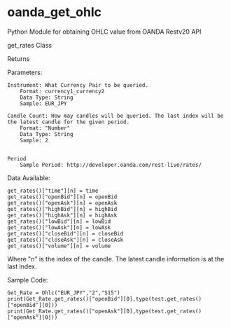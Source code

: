 # oanda_get_ohlc
Python Module for obtaining OHLC value from OANDA Restv20 API

get_rates Class

Returns 

Parameters:
	
	Instrument: What Currency Pair to be queried.
		Format: currency1_currency2
		Data Type: String
		Sample: EUR_JPY

	Candle Count: How may candles will be queried. The last index will be the latest candle for the given period.
		Format: "Number"
		Data Type: String
		Sample: 2


	Period
		Sample Period: http://developer.oanda.com/rest-live/rates/


Data Available:

	get_rates()["time"][n] = time
	get_rates()["openBid"][n] = openBid
	get_rates()["openAsk"][n] = openAsk
	get_rates()["highBid"][n] = highBid
	get_rates()["highAsk"][n] = highAsk
	get_rates()["lowBid"][n] = lowBid
	get_rates()["lowAsk"][n] = lowAsk
	get_rates()["closeBid"][n] = closeBid
	get_rates()["closeAsk"][n] = closeAsk
	get_rates()["volume"][n] = volume

Where "n" is the index of the candle. The latest candle information is at the last index.


Sample Code:

	Get_Rate = Ohlc("EUR_JPY","2","S15")
	print(Get_Rate.get_rates()["openBid"][0],type(test.get_rates()["openBid"][0]))
	print(Get_Rate.get_rates()["openAsk"][0],type(test.get_rates()["openAsk"][0]))
